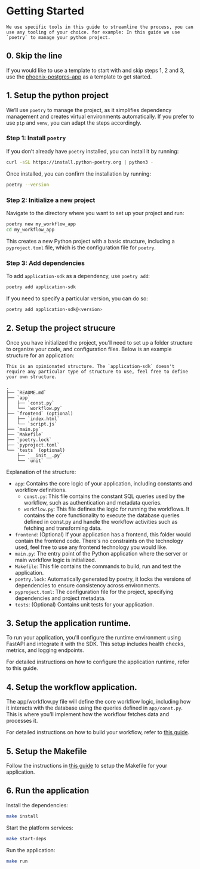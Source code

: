 # Getting Started

```{tip}
We use specific tools in this guide to streamline the process, you can use any tooling of your choice. for example: In this guide we use `poetry` to manage your python project.
```

## 0. Skip the line

If you would like to use a template to start with and skip steps 1, 2 and 3, use the [phoenix-postgres-app](https://github.com/atlanhq/phoenix-postgres-app) as a template to get started.


## 1. Setup the python project
We’ll use `poetry` to manage the project, as it simplifies dependency management and creates virtual environments automatically. If you prefer to use `pip` and `venv`, you can adapt the steps accordingly.

### Step 1: Install `poetry`
If you don’t already have `poetry` installed, you can install it by running:

```bash
curl -sSL https://install.python-poetry.org | python3 -
```

Once installed, you can confirm the installation by running:

```bash
poetry --version
```

### Step 2: Initialize a new project
Navigate to the directory where you want to set up your project and run:

```bash
poetry new my_workflow_app
cd my_workflow_app
```

This creates a new Python project with a basic structure, including a `pyproject.toml` file, which is the configuration file for `poetry`.

### Step 3: Add dependencies
To add `application-sdk` as a dependency, use `poetry add`:

```bash
poetry add application-sdk
```

If you need to specify a particular version, you can do so:

```bash
poetry add application-sdk@<version>
```

## 2. Setup the project strucure

Once you have initialized the project, you’ll need to set up a folder structure to organize your code, and configuration files. Below is an example structure for an application:

```{tip}
This is an opinionated structure. The `application-sdk` doesn't require any particular type of structure to use, feel free to define your own structure.
```

```
.
├── `README.md`
├── `app`
│   ├── `const.py`
│   └── `workflow.py`
├── `frontend` (optional)
│   ├── `index.html`
│   └── `script.js`
├── `main.py`
├── `Makefile`
├── `poetry.lock`
├── `pyproject.toml`
└── `tests` (optional)
    ├── `__init__.py`
    └── `unit`
```

Explanation of the structure:

 - `app`: Contains the core logic of your application, including constants and workflow definitions.
   - `const.py`: This file contains the constant SQL queries used by the workflow, such as authentication and metadata queries.
   - `workflow.py`: This file defines the logic for running the workflows. It contains the core functionality to execute the database queries defined in const.py and handle the workflow activities such as fetching and transforming data.
 - `frontend`: (Optional) If your application has a frontend, this folder would contain the frontend code. There's no constraints on the technology used, feel free to use any frontend technology you would like.
 - `main.py`: The entry point of the Python application where the server or main workflow logic is initialized.
 - `Makefile`: This file contains the commands to build, run and test the application.
 - `poetry.lock`: Automatically generated by poetry, it locks the versions of dependencies to ensure consistency across environments.
 - `pyproject.toml`: The configuration file for the project, specifying dependencies and project metadata.
 - `tests`: (Optional) Contains unit tests for your application.

## 3. Setup the application runtime.

To run your application, you'll configure the runtime environment using FastAPI and integrate it with the SDK. This setup includes health checks, metrics, and logging endpoints.

For detailed instructions on how to configure the application runtime, refer to this guide.

## 4. Setup the workflow application.

The app/workflow.py file will define the core workflow logic, including how it interacts with the database using the queries defined in `app/const.py`. This is where you’ll implement how the workflow fetches data and processes it.

For detailed instructions on how to build your workflow, refer to [this guide](./SQL_APPLICATION_GUIDE.md).

## 5. Setup the Makefile

Follow the instructions in [this guide](https://github.com/atlanhq/phoenix-atlan-cli/blob/main/docs/ARCHITECTURE.md#paas-atlan-cli---makefile-integration-and-project-setup-guide) to setup the Makefile for your application.

## 6. Run the application

Install the dependencies:
```bash
make install
```

Start the platform services:
```bash
make start-deps
```

Run the application:

```bash
make run
```